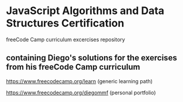 # JavaScript Algorithms and Data Structures Certification
freeCode Camp curriculum excercises repository

## containing Diego's solutions for the exercises from his freeCode Camp curriculum

https://www.freecodecamp.org/learn (generic learning path)

https://www.freecodecamp.org/diegommf (personal portfolio)